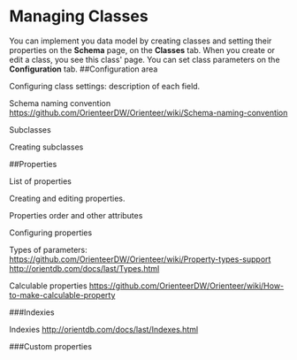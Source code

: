 # Managing Classes

You can implement you data model by creating classes and setting their properties on the **Schema** page, on the **Classes** tab.
When you create or edit a class, you see this class' page. You can set class parameters on the **Configuration** tab. 
##Configuration area

Configuring class settings: description of each field.

Schema naming convention https://github.com/OrienteerDW/Orienteer/wiki/Schema-naming-convention

Subclasses

Creating subclasses

##Properties

List of properties

Creating and editing properties.

Properties order and other attributes

Configuring properties

Types of parameters: https://github.com/OrienteerDW/Orienteer/wiki/Property-types-support 
http://orientdb.com/docs/last/Types.html


Calculable properties https://github.com/OrienteerDW/Orienteer/wiki/How-to-make-calculable-property


###Indexies

Indexies http://orientdb.com/docs/last/Indexes.html

###Custom properties 